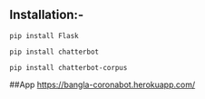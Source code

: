 ## Installation:-

`pip install Flask`

`pip install chatterbot`

`pip install chatterbot-corpus`

##App
https://bangla-coronabot.herokuapp.com/
